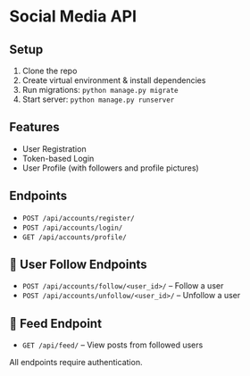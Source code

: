 # Social Media API

## Setup

1. Clone the repo
2. Create virtual environment & install dependencies
3. Run migrations: `python manage.py migrate`
4. Start server: `python manage.py runserver`

## Features

- User Registration
- Token-based Login
- User Profile (with followers and profile pictures)

## Endpoints

- `POST /api/accounts/register/`
- `POST /api/accounts/login/`
- `GET /api/accounts/profile/`

## 👥 User Follow Endpoints

- `POST /api/accounts/follow/<user_id>/` – Follow a user
- `POST /api/accounts/unfollow/<user_id>/` – Unfollow a user

## 📰 Feed Endpoint

- `GET /api/feed/` – View posts from followed users

All endpoints require authentication.
